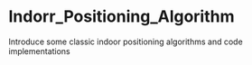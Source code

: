 # Indorr_Positioning_Algorithm
Introduce some classic indoor positioning algorithms and code implementations 
